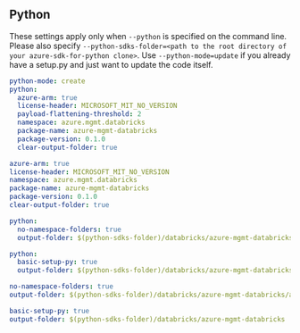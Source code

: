 ## Python

These settings apply only when `--python` is specified on the command line.
Please also specify `--python-sdks-folder=<path to the root directory of your azure-sdk-for-python clone>`.
Use `--python-mode=update` if you already have a setup.py and just want to update the code itself.

``` yaml $(python) && !$(track2)
python-mode: create
python:
  azure-arm: true
  license-header: MICROSOFT_MIT_NO_VERSION
  payload-flattening-threshold: 2
  namespace: azure.mgmt.databricks
  package-name: azure-mgmt-databricks
  package-version: 0.1.0
  clear-output-folder: true
```
``` yaml $(python) && $(track2)
azure-arm: true
license-header: MICROSOFT_MIT_NO_VERSION
namespace: azure.mgmt.databricks
package-name: azure-mgmt-databricks
package-version: 0.1.0
clear-output-folder: true
```
``` yaml $(python) && $(python-mode) == 'update' && !$(track2)
python:
  no-namespace-folders: true
  output-folder: $(python-sdks-folder)/databricks/azure-mgmt-databricks/azure/mgmt/databricks
```
``` yaml $(python) && $(python-mode) == 'create' && !$(track2)
python:
  basic-setup-py: true
  output-folder: $(python-sdks-folder)/databricks/azure-mgmt-databricks
```
``` yaml $(python) && $(python-mode) == 'update' && $(track2)
no-namespace-folders: true
output-folder: $(python-sdks-folder)/databricks/azure-mgmt-databricks/azure/mgmt/databricks
```
``` yaml $(python) && $(python-mode) == 'create' && $(track2)
basic-setup-py: true
output-folder: $(python-sdks-folder)/databricks/azure-mgmt-databricks
```

